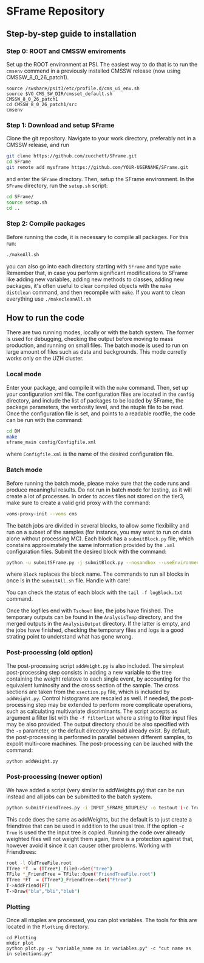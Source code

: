 # SFrame Repository

## Step-by-step guide to installation

### Step 0: ROOT and CMSSW enviroments

Set up the ROOT environment at PSI. The easiest way to do that is to run the `cmsenv` commend in a previously installed CMSSW release (now using CMSSW_8_0_26_patch1).

```
source /swshare/psit3/etc/profile.d/cms_ui_env.sh
source $VO_CMS_SW_DIR/cmsset_default.sh
CMSSW_8_0_26_patch1
cd CMSSW_8_0_26_patch1/src
cmsenv
```

### Step 1: Download and setup SFrame

Clone the git repository. Navigate to your work directory, preferably not in a CMSSW release, and run
```bash
git clone https://github.com/zucchett/SFrame.git
cd SFrame
git remote add mysframe https://github.com/YOUR-USERNAME/SFrame.git

```
and enter the `SFrame` directory.
Then, setup the SFrame environment. In the `SFrame` directory, run the `setup.sh` script:
```bash
cd SFrame/
source setup.sh
cd ..
```

### Step 2: Compile packages

Before running the code, it is necessary to compile all packages. For this run:
```bash
./makeAll.sh
```
you can also go into each directory starting with `SFrame` and type `make`
Remember that, in case you perform significant modifications to SFrame like adding new variables, adding new methods to classes, adding new packages, it's often useful to clear compiled objects with the `make distclean` command, and then recompile with `make`. If you want to clean everything use `./makecleanAll.sh`



## How to run the code

There are two running modes, locally or with the batch system. The former is used for debugging, checking the output before moving to mass production, and running on small files. The batch mode is used to run on large amount of files such as data and backgrounds. This mode curretly works only on the UZH cluster.

### Local mode

Enter your package, and compile it with the `make` command.
Then, set up your configuration xml file. The configuration files are located in the `config` directory, and include the list of packages to be loaded by SFrame, the package parameters, the verbosity level, and the ntuple file to be read.
Once the configuration file is set, and points to a readable rootfile, the code can be run with the command:
```bash
cd DM
make
sframe_main config/Configfile.xml
```
where `Configfile.xml` is the name of the desired configuration file.


### Batch mode

Before running the batch mode, please make sure that the code runs and produce meaningful results. Do not run in batch mode for testing, as it will create a lot of processes.
In order to acces files not stored on the tier3, make sure to create a valid grid proxy with the command:
```bash
voms-proxy-init --voms cms
```

The batch jobs are divided in several blocks, to allow some flexibility and run on a subset of the samples (for instance, you may want to run on data alone without processing MC). Each block has a `submitBlock.py` file, which constains approximately the same information provided by the `.xml` configuration files.
Submit the desired block with the command:
```bash
python -u submitSFrame.py -j submitBlock.py --nosandbox --useEnvironment --keepTemp &> logBlock.txt &
```
where `Block` replaces the block name. The commands to run all blocks in once is in the `submitAll.sh` file. Handle with care!

You can check the status of each block with the `tail -f logBlock.txt` command.

Once the logfiles end with `Tschoe!` line, the jobs have finished. The temporary outputs can be found in the `AnalysisTemp` directory, and the merged outputs in the `AnalysisOutput` directory. If the latter is empty, and the jobs have finished, checking the temporary files and logs is a good strating point to understand what has gone wrong.



### Post-processing (old option)

The post-processing script `addWeight.py` is also included. The simplest post-processing step consists in adding a new variable to the tree containing the weight relatove to each single event, by accounting for the equivalent luminosity and the cross section of the sample.
The cross sections are taken from the `xsection.py` file, which is included by `addWeight.py`. Control histograms are rescaled as well. If needed, the post-processing step may be extended to perform more complicate operations, such as calculating multivariate discriminants.
The script accepts as argument a filter list with the `-f filterlist` where a string to filter input files may be also provided. The output directory should be also specified with the `-o` parameter, or the default direcotry should already exist.
By default, the post-processing is performed in parallel between different samples, to expolit multi-core machines. The post-processing can be lauched with the command:
```bash
python addWeight.py
```

### Post-processing (newer option)
We have added a script (very similar to addWeights.py) that can be run instead and all jobs can be submitted to the batch system.
```bash
python submitFriendTrees.py -i INPUT_SFRAME_NTUPLES/ -o testout (-c True)
```
This code does the same as addWeights, but the default is to just create a friendtree that can be used in addition to the usual tree.
If the option `-c True` is used the the input tree is copied. Running the code over already weighted files will not weight them again, there
is a protection against that, however avoid it since it can causer other problems. 
Working with Friendtrees:
```bash
root -l OldTreeFile.root
TTree *T  = (TTree*)_file0->Get("tree")
TFile *_FriendTree = TFile::Open("FriendTreeFile.root")
TTree *FT  = (TTree*)_FriendTree->Get("Ftree")
T->AddFriend(FT)
T->Draw("bla","bli","blub")
```

### Plotting
Once all ntuples are processed, you can plot variables. The tools for this are located in the `Plotting` directory.
```
cd Plotting
mkdir plot
python plot.py -v "variable_name as in variables.py" -c "cut name as in selections.py"
```